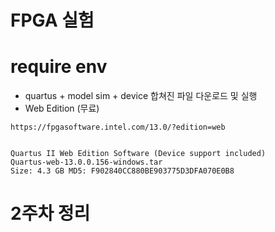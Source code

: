 # FPGA 실험

# require env

- quartus + model sim + device 합쳐진 파일 다운로드 및 실행
- Web Edition (무료)

```
https://fpgasoftware.intel.com/13.0/?edition=web


Quartus II Web Edition Software (Device support included)
Quartus-web-13.0.0.156-windows.tar
Size: 4.3 GB MD5: F902840CC880BE903775D3DFA070E0B8

```

# 2주차 정리

```

```
